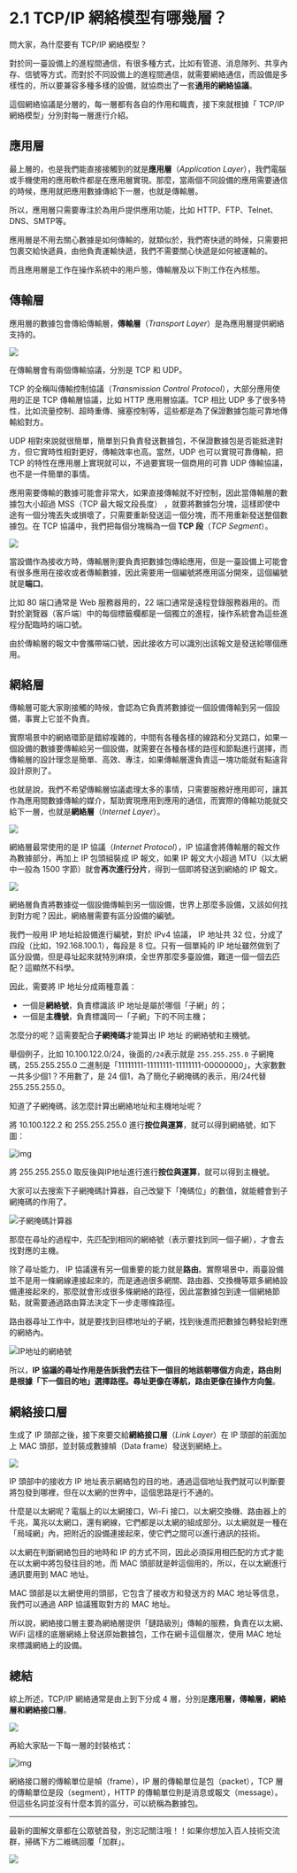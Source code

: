 # 2.1 TCP/IP 網絡模型有哪幾層？

問大家，為什麼要有 TCP/IP 網絡模型？

對於同一臺設備上的進程間通信，有很多種方式，比如有管道、消息隊列、共享內存、信號等方式，而對於不同設備上的進程間通信，就需要網絡通信，而設備是多樣性的，所以要兼容多種多樣的設備，就協商出了一套**通用的網絡協議**。

這個網絡協議是分層的，每一層都有各自的作用和職責，接下來就根據「 TCP/IP 網絡模型」分別對每一層進行介紹。

## 應用層

最上層的，也是我們能直接接觸到的就是**應用層**（*Application Layer*），我們電腦或手機使用的應用軟件都是在應用層實現。那麼，當兩個不同設備的應用需要通信的時候，應用就把應用數據傳給下一層，也就是傳輸層。

所以，應用層只需要專注於為用戶提供應用功能，比如 HTTP、FTP、Telnet、DNS、SMTP等。

應用層是不用去關心數據是如何傳輸的，就類似於，我們寄快遞的時候，只需要把包裹交給快遞員，由他負責運輸快遞，我們不需要關心快遞是如何被運輸的。

而且應用層是工作在操作系統中的用戶態，傳輸層及以下則工作在內核態。


## 傳輸層

應用層的數據包會傳給傳輸層，**傳輸層**（*Transport Layer*）是為應用層提供網絡支持的。

![](https://cdn.xiaolincoding.com/gh/xiaolincoder/ImageHost4@main/網絡/https/應用層.png)


在傳輸層會有兩個傳輸協議，分別是 TCP 和 UDP。

TCP 的全稱叫傳輸控制協議（*Transmission Control Protocol*），大部分應用使用的正是 TCP 傳輸層協議，比如 HTTP 應用層協議。TCP 相比  UDP 多了很多特性，比如流量控制、超時重傳、擁塞控制等，這些都是為了保證數據包能可靠地傳輸給對方。 

UDP 相對來說就很簡單，簡單到只負責發送數據包，不保證數據包是否能抵達對方，但它實時性相對更好，傳輸效率也高。當然，UDP 也可以實現可靠傳輸，把 TCP 的特性在應用層上實現就可以，不過要實現一個商用的可靠 UDP 傳輸協議，也不是一件簡單的事情。


應用需要傳輸的數據可能會非常大，如果直接傳輸就不好控制，因此當傳輸層的數據包大小超過 MSS（TCP 最大報文段長度） ，就要將數據包分塊，這樣即使中途有一個分塊丟失或損壞了，只需要重新發送這一個分塊，而不用重新發送整個數據包。在 TCP 協議中，我們把每個分塊稱為一個 **TCP 段**（*TCP Segment*）。

![](https://cdn.xiaolincoding.com/gh/xiaolincoder/ImageHost4@main/網絡/https/TCP段.png)

當設備作為接收方時，傳輸層則要負責把數據包傳給應用，但是一臺設備上可能會有很多應用在接收或者傳輸數據，因此需要用一個編號將應用區分開來，這個編號就是**端口**。

比如 80 端口通常是 Web 服務器用的，22 端口通常是遠程登錄服務器用的。而對於瀏覽器（客戶端）中的每個標籤欄都是一個獨立的進程，操作系統會為這些進程分配臨時的端口號。

由於傳輸層的報文中會攜帶端口號，因此接收方可以識別出該報文是發送給哪個應用。


## 網絡層


傳輸層可能大家剛接觸的時候，會認為它負責將數據從一個設備傳輸到另一個設備，事實上它並不負責。

實際場景中的網絡環節是錯綜複雜的，中間有各種各樣的線路和分叉路口，如果一個設備的數據要傳輸給另一個設備，就需要在各種各樣的路徑和節點進行選擇，而傳輸層的設計理念是簡單、高效、專注，如果傳輸層還負責這一塊功能就有點違背設計原則了。

也就是說，我們不希望傳輸層協議處理太多的事情，只需要服務好應用即可，讓其作為應用間數據傳輸的媒介，幫助實現應用到應用的通信，而實際的傳輸功能就交給下一層，也就是**網絡層**（*Internet Layer*）。

![](https://cdn.xiaolincoding.com/gh/xiaolincoder/ImageHost4@main/網絡/https/網絡層.png)

網絡層最常使用的是 IP 協議（*Internet Protocol*），IP 協議會將傳輸層的報文作為數據部分，再加上 IP 包頭組裝成 IP 報文，如果 IP 報文大小超過 MTU（以太網中一般為 1500 字節）就會**再次進行分片**，得到一個即將發送到網絡的 IP 報文。

![](https://cdn.xiaolincoding.com/gh/xiaolincoder/ImageHost/計算機網絡/鍵入網址過程/12.jpg)


網絡層負責將數據從一個設備傳輸到另一個設備，世界上那麼多設備，又該如何找到對方呢？因此，網絡層需要有區分設備的編號。

我們一般用 IP 地址給設備進行編號，對於 IPv4 協議， IP 地址共 32 位，分成了四段（比如，192.168.100.1），每段是 8 位。只有一個單純的 IP 地址雖然做到了區分設備，但是尋址起來就特別麻煩，全世界那麼多臺設備，難道一個一個去匹配？這顯然不科學。

因此，需要將 IP 地址分成兩種意義：

- 一個是**網絡號**，負責標識該 IP 地址是屬於哪個「子網」的；
- 一個是**主機號**，負責標識同一「子網」下的不同主機；

怎麼分的呢？這需要配合**子網掩碼**才能算出 IP 地址 的網絡號和主機號。

舉個例子，比如 10.100.122.0/24，後面的`/24`表示就是 `255.255.255.0` 子網掩碼，255.255.255.0 二進制是「11111111-11111111-11111111-00000000」，大家數數一共多少個1？不用數了，是 24 個1，為了簡化子網掩碼的表示，用/24代替255.255.255.0。

知道了子網掩碼，該怎麼計算出網絡地址和主機地址呢？

將 10.100.122.2 和 255.255.255.0 進行**按位與運算**，就可以得到網絡號，如下圖：

![img](https://cdn.xiaolincoding.com/gh/xiaolincoder/ImageHost/%E8%AE%A1%E7%AE%97%E6%9C%BA%E7%BD%91%E7%BB%9C/IP/16.jpg)

將 255.255.255.0 取反後與IP地址進行進行**按位與運算**，就可以得到主機號。

大家可以去搜索下子網掩碼計算器，自己改變下「掩碼位」的數值，就能體會到子網掩碼的作用了。

![子網掩碼計算器](https://cdn.xiaolincoding.com/gh/xiaolincoder/ImageHost4/網絡/子網掩碼計算器.png)

那麼在尋址的過程中，先匹配到相同的網絡號（表示要找到同一個子網），才會去找對應的主機。

除了尋址能力， IP 協議還有另一個重要的能力就是**路由**。實際場景中，兩臺設備並不是用一條網線連接起來的，而是通過很多網關、路由器、交換機等眾多網絡設備連接起來的，那麼就會形成很多條網絡的路徑，因此當數據包到達一個網絡節點，就需要通過路由算法決定下一步走哪條路徑。

路由器尋址工作中，就是要找到目標地址的子網，找到後進而把數據包轉發給對應的網絡內。

![IP地址的網絡號](https://cdn.xiaolincoding.com/gh/xiaolincoder/ImageHost/%E8%AE%A1%E7%AE%97%E6%9C%BA%E7%BD%91%E7%BB%9C/IP/17.jpg)

所以，**IP 協議的尋址作用是告訴我們去往下一個目的地該朝哪個方向走，路由則是根據「下一個目的地」選擇路徑。尋址更像在導航，路由更像在操作方向盤**。


## 網絡接口層

生成了 IP 頭部之後，接下來要交給**網絡接口層**（*Link Layer*）在 IP 頭部的前面加上 MAC 頭部，並封裝成數據幀（Data frame）發送到網絡上。

![](https://cdn.xiaolincoding.com/gh/xiaolincoder/ImageHost4@main/網絡/https/網絡接口層.png)

IP 頭部中的接收方 IP 地址表示網絡包的目的地，通過這個地址我們就可以判斷要將包發到哪裡，但在以太網的世界中，這個思路是行不通的。

什麼是以太網呢？電腦上的以太網接口，Wi-Fi 接口，以太網交換機、路由器上的千兆，萬兆以太網口，還有網線，它們都是以太網的組成部分。以太網就是一種在「局域網」內，把附近的設備連接起來，使它們之間可以進行通訊的技術。

以太網在判斷網絡包目的地時和 IP 的方式不同，因此必須採用相匹配的方式才能在以太網中將包發往目的地，而 MAC 頭部就是幹這個用的，所以，在以太網進行通訊要用到 MAC 地址。

MAC 頭部是以太網使用的頭部，它包含了接收方和發送方的 MAC 地址等信息，我們可以通過 ARP 協議獲取對方的 MAC 地址。

所以說，網絡接口層主要為網絡層提供「鏈路級別」傳輸的服務，負責在以太網、WiFi 這樣的底層網絡上發送原始數據包，工作在網卡這個層次，使用 MAC 地址來標識網絡上的設備。

## 總結


綜上所述，TCP/IP 網絡通常是由上到下分成 4 層，分別是**應用層，傳輸層，網絡層和網絡接口層**。

![](https://cdn.xiaolincoding.com/gh/xiaolincoder/ImageHost4@main/網絡/tcpip參考模型.drawio.png)

再給大家貼一下每一層的封裝格式：

![img](https://cdn.xiaolincoding.com/gh/xiaolincoder/ImageHost3@main/%E6%93%8D%E4%BD%9C%E7%B3%BB%E7%BB%9F/%E6%B5%AE%E7%82%B9/%E5%B0%81%E8%A3%85.png)

網絡接口層的傳輸單位是幀（frame），IP 層的傳輸單位是包（packet），TCP 層的傳輸單位是段（segment），HTTP 的傳輸單位則是消息或報文（message）。但這些名詞並沒有什麼本質的區分，可以統稱為數據包。

---

最新的圖解文章都在公眾號首發，別忘記關注哦！！如果你想加入百人技術交流群，掃碼下方二維碼回覆「加群」。

![](https://cdn.xiaolincoding.com/gh/xiaolincoder/ImageHost2/%E5%85%B6%E4%BB%96/%E5%85%AC%E4%BC%97%E5%8F%B7%E4%BB%8B%E7%BB%8D.png)

